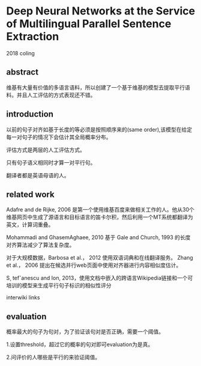 # Deep Neural Networks at the Service of Multilingual Parallel Sentence Extraction

2018 coling

## abstract

维基有大量有价值的多语言语料，所以创建了一个基于维基的模型去提取平行语料。并且人工评估的方式表现还不错。

## introduction

以前的句子对齐如基于长度的等必须是按照顺序来的(same order),该模型在给定每一对句子的情况下会估计其全局概率分布。

评估方式是两层的人工评估方式。

只有句子语义相同时才算一对平行句。

翻译者都是英语母语的人。

## related work

Adafre and de Rijke, 2006 是第一个使用维基百度来做相关工作的人。他从30个维基网页中生成了源语言和目标语言的笛卡尔积，然后利用一个MT系统都翻译为英文，计算词重叠。


Mohammadi and GhasemAghaee, 2010 基于 Gale and Church, 1993 的长度对齐算法减少了算法复杂度。

对于大规模数据，Barbosa et al.， 2012 使用双语词典和在线翻译服务。 Zhang et al.， 2006 提出在候选并行web页面中使用对齐器进行内容相似度估计。

S¸ tef˘anescu and Ion, 2013，使用文档中嵌入的跨语言Wikipedia链接和一个可培训的模型来生成平行句子标识的相似性评分

interwiki links

## evaluation

概率最大的句子为句对，为了验证该句对是否正确，需要一个阈值。

1.设置threshold，超过它的概率的句对即可evaluation为是真。

2.问评价的人哪些是平行的来验证阈值。
